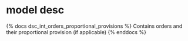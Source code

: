# model desc

{% docs dsc_int_orders_proportional_provisions %}
Contains orders and their proportional provision (if applicable)
{% enddocs %}
